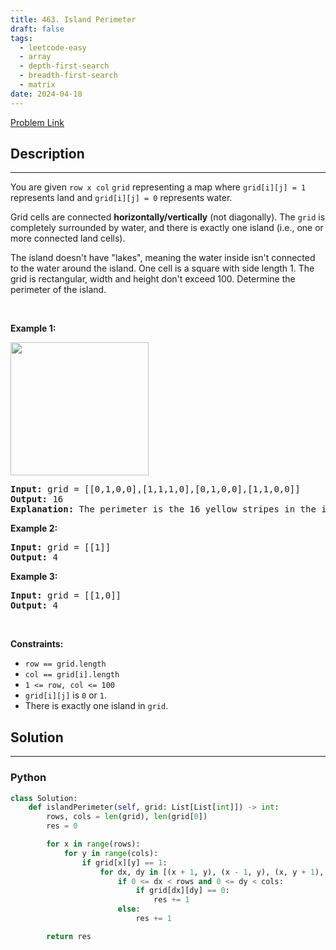 ```yaml
---
title: 463. Island Perimeter
draft: false
tags: 
  - leetcode-easy
  - array
  - depth-first-search
  - breadth-first-search
  - matrix
date: 2024-04-18
---
```


[Problem Link](https://leetcode.com/problems/island-perimeter/)

## Description

---
<p>You are given <code>row x col</code> <code>grid</code> representing a map where <code>grid[i][j] = 1</code> represents&nbsp;land and <code>grid[i][j] = 0</code> represents water.</p>

<p>Grid cells are connected <strong>horizontally/vertically</strong> (not diagonally). The <code>grid</code> is completely surrounded by water, and there is exactly one island (i.e., one or more connected land cells).</p>

<p>The island doesn&#39;t have &quot;lakes&quot;, meaning the water inside isn&#39;t connected to the water around the island. One cell is a square with side length 1. The grid is rectangular, width and height don&#39;t exceed 100. Determine the perimeter of the island.</p>

<p>&nbsp;</p>
<p><strong class="example">Example 1:</strong></p>
<img src="https://assets.leetcode.com/uploads/2018/10/12/island.png" style="width: 221px; height: 213px;" />
<pre>
<strong>Input:</strong> grid = [[0,1,0,0],[1,1,1,0],[0,1,0,0],[1,1,0,0]]
<strong>Output:</strong> 16
<strong>Explanation:</strong> The perimeter is the 16 yellow stripes in the image above.
</pre>

<p><strong class="example">Example 2:</strong></p>

<pre>
<strong>Input:</strong> grid = [[1]]
<strong>Output:</strong> 4
</pre>

<p><strong class="example">Example 3:</strong></p>

<pre>
<strong>Input:</strong> grid = [[1,0]]
<strong>Output:</strong> 4
</pre>

<p>&nbsp;</p>
<p><strong>Constraints:</strong></p>

<ul>
	<li><code>row == grid.length</code></li>
	<li><code>col == grid[i].length</code></li>
	<li><code>1 &lt;= row, col &lt;= 100</code></li>
	<li><code>grid[i][j]</code> is <code>0</code> or <code>1</code>.</li>
	<li>There is exactly one island in <code>grid</code>.</li>
</ul>


## Solution

---
### Python
``` py title='island-perimeter'
class Solution:
    def islandPerimeter(self, grid: List[List[int]]) -> int:
        rows, cols = len(grid), len(grid[0])        
        res = 0

        for x in range(rows):
            for y in range(cols):
                if grid[x][y] == 1:
                    for dx, dy in [(x + 1, y), (x - 1, y), (x, y + 1), (x, y - 1)]:
                        if 0 <= dx < rows and 0 <= dy < cols:
                            if grid[dx][dy] == 0:
                                res += 1
                        else:
                            res += 1

        return res
```

